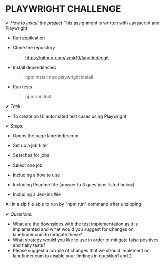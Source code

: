 # PLAYWRIGHT CHALLENGE

✔ *How to install the project*
 This assignment is written with Javascript and Playwright

- Run application
- Clone the repository
  > https://github.com/izmir10/lanefinder.git

- Install dependencies
  > npm install
  > npx playwright install

- Run tests
  > npm run test 

✔ *Task:* 
- To create on UI automated test cases using Playwright 

✔ *Steps:*

- Opens the page lanefinder.com 
- Set up a job filter 
- Searches for jobs
- Select one job

- Including a how to use 
- Including Readme file (answer to 3 questions listed below)
- Including a Jenkins file

All in a zip file able to run by "npm run" command after unzipping

✔ *Questions:*
- What are the downsides with the test implementation as it is implemented and what would you suggest for changes on lanefinder.com to mitigate these?
- What strategy would you like to use in order to mitigate false positives and flaky tests? 
- Please suggest a couple of changes that we should implement on lanefinder.com to enable your findings in question1 and 2.

